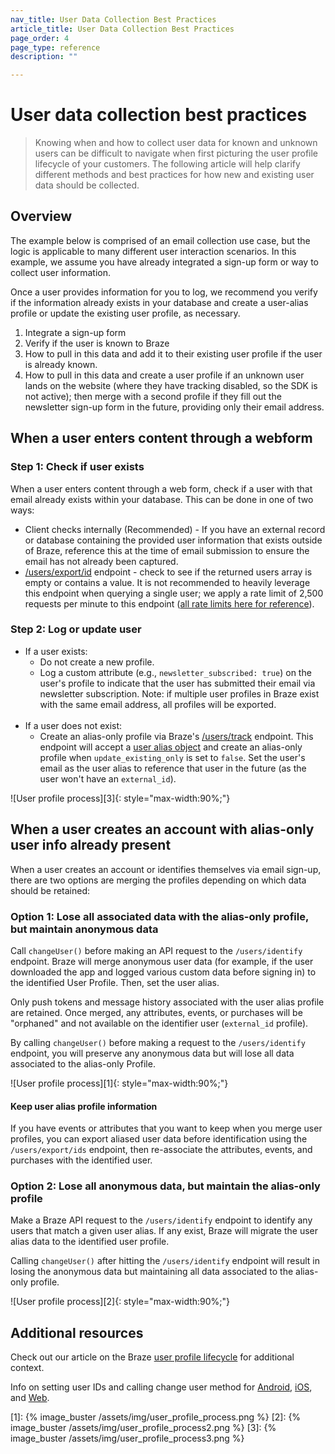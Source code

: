 ```yaml
---
nav_title: User Data Collection Best Practices
article_title: User Data Collection Best Practices
page_order: 4
page_type: reference
description: ""

---
```


# User data collection best practices

> Knowing when and how to collect user data for known and unknown users can be difficult to navigate when first picturing the user profile lifecycle of your customers. The following article will help clarify different methods and best practices for how new and existing user data should be collected.

## Overview

The example below is comprised of an email collection use case, but the logic is applicable to many different user interaction scenarios. In this example, we assume you have already integrated a sign-up form or way to collect user information. 

Once a user provides information for you to log, we recommend you verify if the information already exists in your database and create a user-alias profile or update the existing user profile, as necessary. 

1. Integrate a sign-up form
2. Verify if the user is known to Braze
3. How to pull in this data and add it to their existing user profile if the user is already known.
4. How to pull in this data and create a user profile if an unknown user lands on the website (where they have tracking disabled, so the SDK is not active); then merge with a second profile if they fill out the newsletter sign-up form in the future, providing only their email address.

## When a user enters content through a webform

### Step 1: Check if user exists

When a user enters content through a web form, check if a user with that email already exists within your database. This can be done in one of two ways:
- Client checks internally (Recommended) - If you have an external record or database containing the provided user information that exists outside of Braze, reference this at the time of email submission to ensure the email has not already been captured.
- [/users/export/id](https://www.braze.com/docs/api/endpoints/export/user_data/post_users_identifier/) endpoint - check to see if the returned users array is empty or contains a value. It is not recommended to heavily leverage this endpoint when querying a single user; we apply a rate limit of 2,500 requests per minute to this endpoint ([all rate limits here for reference](https://www.braze.com/docs/api/api_limits/#rate-limits-by-request-type)).

### Step 2: Log or update user

- If a user exists:
  - Do not create a new profile.
  - Log a custom attribute (e.g., `newsletter_subscribed: true`) on the user's profile to indicate that the user has submitted their email via newsletter subscription.
Note: if multiple user profiles in Braze exist with the same email address, all profiles will be exported.<br><br>
- If a user does not exist:
  - Create an alias-only profile via Braze's [/users/track](https://www.braze.com/docs/api/endpoints/user_data/post_user_track/) endpoint. This endpoint will accept a [user alias object](https://www.braze.com/docs/api/objects_filters/user_alias_object/) and create an alias-only profile when `update_existing_only` is set to `false`. Set the user's email as the user alias to reference that user in the future (as the user won't have an `external_id`).

![User profile process][3]{: style="max-width:90%;"}

## When a user creates an account with alias-only user info already present

When a user creates an account or identifies themselves via email sign-up, there are two options are merging the profiles depending on which data should be retained:

### Option 1: Lose all associated data with the alias-only profile, but maintain anonymous data

Call `changeUser()` before making an API request to the `/users/identify` endpoint. Braze will merge anonymous user data (for example, if the user downloaded the app and logged various custom data before signing in) to the identified User Profile. Then, set the user alias.

Only push tokens and message history associated with the user alias profile are retained. Once merged, any attributes, events, or purchases will be "orphaned" and not available on the identifier user (`external_id` profile).

By calling `changeUser()` before making a request to the `/users/identify` endpoint, you will preserve any anonymous data but will lose all data associated to the alias-only Profile.

![User profile process][1]{: style="max-width:90%;"}

#### Keep user alias profile information
If you have events or attributes that you want to keep when you merge user profiles, you can export aliased user data before identification using the `/users/export/ids` endpoint, then re-associate the attributes, events, and purchases with the identified user.

### Option 2: Lose all anonymous data, but maintain the alias-only profile

Make a Braze API request to the `/users/identify` endpoint to identify any users that match a given user alias. If any exist, Braze will migrate the user alias data to the identified user profile.

Calling `changeUser()` after hitting the `/users/identify` endpoint will result in losing the anonymous data but maintaining all data associated to the alias-only profile.

![User profile process][2]{: style="max-width:90%;"}

## Additional resources
Check out our article on the Braze [user profile lifecycle](https://www.braze.com/docs/user_guide/data_and_analytics/user_data_collection/user_profile_lifecycle/) for additional context.

Info on setting user IDs and calling change user method for [Android](https://www.braze.com/docs/developer_guide/platform_integration_guides/android/analytics/setting_user_ids/), [iOS](https://www.braze.com/docs/developer_guide/platform_integration_guides/ios/analytics/setting_user_ids/#suggested-user-id-naming-convention), and [Web](https://www.braze.com/docs/developer_guide/platform_integration_guides/web/analytics/setting_user_ids/).

[1]: {% image_buster /assets/img/user_profile_process.png %}
[2]: {% image_buster /assets/img/user_profile_process2.png %}
[3]: {% image_buster /assets/img/user_profile_process3.png %}
